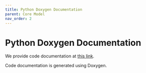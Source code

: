 ```yaml
---
title: Python Doxygen Documentation
parent: Core Model
nav_order: 2
---
```


# Python Doxygen Documentation

We provide code documentation at [this link](). 

Code documentation is generated using Doxygen.


